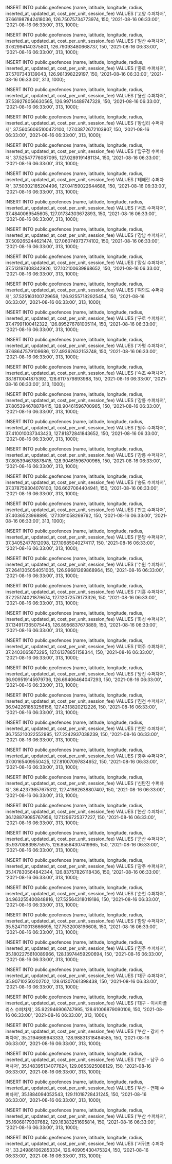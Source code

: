 INSERT INTO public.geofences
            (name,
             latitude,
             longitude,
             radius,
             inserted_at,
             updated_at,
             cost_per_unit,
             session_fee)
VALUES      ('고양 수퍼차저',
             37.661987842418036,
             126.75075734773974,
             150,
            '2021-08-16 06:33:00',
            '2021-08-16 06:33:00',
             313,
             1000);

INSERT INTO public.geofences
            (name,
             latitude,
             longitude,
             radius,
             inserted_at,
             updated_at,
             cost_per_unit,
             session_fee)
VALUES      ('일산 수퍼차저',
             37.62994140375801,
             126.79093480668737,
             150,
            '2021-08-16 06:33:00',
            '2021-08-16 06:33:00',
             313,
             1000);

INSERT INTO public.geofences
            (name,
             latitude,
             longitude,
             radius,
             inserted_at,
             updated_at,
             cost_per_unit,
             session_fee)
VALUES      ('종로 수퍼차저',
             37.5707343139043,
             126.981398229197,
             150,
            '2021-08-16 06:33:00',
            '2021-08-16 06:33:00',
             313,
             1000);

INSERT INTO public.geofences
            (name,
             latitude,
             longitude,
             radius,
             inserted_at,
             updated_at,
             cost_per_unit,
             session_fee)
VALUES      ('용산 수퍼차저',
             37.539278056630565,
             126.99714489747329,
             150,
            '2021-08-16 06:33:00',
            '2021-08-16 06:33:00',
             313,
             1000);

INSERT INTO public.geofences
            (name,
             latitude,
             longitude,
             radius,
             inserted_at,
             updated_at,
             cost_per_unit,
             session_fee)
VALUES      ('왕십리 수퍼차저',
             37.56056065100472100,
             127.03872672103907,
             150,
            '2021-08-16 06:33:00',
            '2021-08-16 06:33:00',
             313,
             1000);

INSERT INTO public.geofences
            (name,
             latitude,
             longitude,
             radius,
             inserted_at,
             updated_at,
             cost_per_unit,
             session_fee)
VALUES      ('압구정 수퍼차저',
             37.52547776087095,
             127.0289191481134,
             150,
            '2021-08-16 06:33:00',
            '2021-08-16 06:33:00',
             313,
             1000);

INSERT INTO public.geofences
            (name,
             latitude,
             longitude,
             radius,
             inserted_at,
             updated_at,
             cost_per_unit,
             session_fee)
VALUES      ('테헤란 수퍼차저',
             37.50302185204496,
             127.04159022644686,
             150,
            '2021-08-16 06:33:00',
            '2021-08-16 06:33:00',
             313,
             1000);

INSERT INTO public.geofences
            (name,
             latitude,
             longitude,
             radius,
             inserted_at,
             updated_at,
             cost_per_unit,
             session_fee)
VALUES      ('서초 수퍼차저',
             37.4840069545605,
             127.01734303672893,
             150,
            '2021-08-16 06:33:00',
            '2021-08-16 06:33:00',
             313,
             1000);

INSERT INTO public.geofences
            (name,
             latitude,
             longitude,
             radius,
             inserted_at,
             updated_at,
             cost_per_unit,
             session_fee)
VALUES      ('강남 수퍼차저',
             37.509265244621474,
             127.06074973774102,
             150,
            '2021-08-16 06:33:00',
            '2021-08-16 06:33:00',
             313,
             1000);

INSERT INTO public.geofences
            (name,
             latitude,
             longitude,
             radius,
             inserted_at,
             updated_at,
             cost_per_unit,
             session_fee)
VALUES      ('잠실 수퍼차저',
             37.513197408342926,
             127.102100639868652,
             150,
            '2021-08-16 06:33:00',
            '2021-08-16 06:33:00',
             313,
             1000);

INSERT INTO public.geofences
            (name,
             latitude,
             longitude,
             radius,
             inserted_at,
             updated_at,
             cost_per_unit,
             session_fee)
VALUES      ('여의도 수퍼차저',
             37.525163100729658,
             126.92557182925454,
             150,
            '2021-08-16 06:33:00',
            '2021-08-16 06:33:00',
             313,
             1000);

INSERT INTO public.geofences
            (name,
             latitude,
             longitude,
             radius,
             inserted_at,
             updated_at,
             cost_per_unit,
             session_fee)
VALUES      ('구로 수퍼차저',
             37.47991100412322,
             126.895276781005114,
             150,
            '2021-08-16 06:33:00',
            '2021-08-16 06:33:00',
             313,
             1000);

INSERT INTO public.geofences
            (name,
             latitude,
             longitude,
             radius,
             inserted_at,
             updated_at,
             cost_per_unit,
             session_fee)
VALUES      ('가평 수퍼차저',
             37.68647579109686,
             127.49362632153748,
             150,
            '2021-08-16 06:33:00',
            '2021-08-16 06:33:00',
             313,
             1000);

INSERT INTO public.geofences
            (name,
             latitude,
             longitude,
             radius,
             inserted_at,
             updated_at,
             cost_per_unit,
             session_fee)
VALUES      ('속초 수퍼차저',
             38.18110041875392,
             128.6117579893988,
             150,
            '2021-08-16 06:33:00',
            '2021-08-16 06:33:00',
             313,
             1000);

INSERT INTO public.geofences
            (name,
             latitude,
             longitude,
             radius,
             inserted_at,
             updated_at,
             cost_per_unit,
             session_fee)
VALUES      ('강릉 수퍼차저',
             37.805394678878415,
             128.90461596700965,
             150,
            '2021-08-16 06:33:00',
            '2021-08-16 06:33:00',
             313,
             1000);

INSERT INTO public.geofences
            (name,
             latitude,
             longitude,
             radius,
             inserted_at,
             updated_at,
             cost_per_unit,
             session_fee)
VALUES      ('원주 수퍼차저',
             37.410010037343423,
             127.81872841843652,
             150,
            '2021-08-16 06:33:00',
            '2021-08-16 06:33:00',
             313,
             1000);

INSERT INTO public.geofences
            (name,
             latitude,
             longitude,
             radius,
             inserted_at,
             updated_at,
             cost_per_unit,
             session_fee)
VALUES      ('강릉 수퍼차저',
             37.805394678878415,
             128.90461596700965,
             150,
            '2021-08-16 06:33:00',
            '2021-08-16 06:33:00',
             313,
             1000);

INSERT INTO public.geofences
            (name,
             latitude,
             longitude,
             radius,
             inserted_at,
             updated_at,
             cost_per_unit,
             session_fee)
VALUES      ('송도 수퍼차저',
             37.378759304076100,
             126.6627064404941,
             150,
            '2021-08-16 06:33:00',
            '2021-08-16 06:33:00',
             313,
             1000);

INSERT INTO public.geofences
            (name,
             latitude,
             longitude,
             radius,
             inserted_at,
             updated_at,
             cost_per_unit,
             session_fee)
VALUES      ('판교 수퍼차저',
             37.4036523968895,
             127.1091058269762,
             150,
            '2021-08-16 06:33:00',
            '2021-08-16 06:33:00',
             313,
             1000);

INSERT INTO public.geofences
            (name,
             latitude,
             longitude,
             radius,
             inserted_at,
             updated_at,
             cost_per_unit,
             session_fee)
VALUES      ('분당 수퍼차저',
             37.34052477812098,
             127.10685040274117,
             150,
            '2021-08-16 06:33:00',
            '2021-08-16 06:33:00',
             313,
             1000);

INSERT INTO public.geofences
            (name,
             latitude,
             longitude,
             radius,
             inserted_at,
             updated_at,
             cost_per_unit,
             session_fee)
VALUES      ('수원 수퍼차저',
             37.2641305054051005,
             126.99681269868964,
             150,
            '2021-08-16 06:33:00',
            '2021-08-16 06:33:00',
             313,
             1000);

INSERT INTO public.geofences
            (name,
             latitude,
             longitude,
             radius,
             inserted_at,
             updated_at,
             cost_per_unit,
             session_fee)
VALUES      ('기흥 수퍼차저',
             37.225174021879674,
             127.12072578173326,
             150,
            '2021-08-16 06:33:00',
            '2021-08-16 06:33:00',
             313,
             1000);

INSERT INTO public.geofences
            (name,
             latitude,
             longitude,
             radius,
             inserted_at,
             updated_at,
             cost_per_unit,
             session_fee)
VALUES      ('화성 수퍼차저',
             37.134917365075445,
             126.8956837673889,
             150,
            '2021-08-16 06:33:00',
            '2021-08-16 06:33:00',
             313,
             1000);

INSERT INTO public.geofences
            (name,
             latitude,
             longitude,
             radius,
             inserted_at,
             updated_at,
             cost_per_unit,
             session_fee)
VALUES      ('여주 수퍼차저',
             37.2403065873295,
             127.61378851158344,
             150,
            '2021-08-16 06:33:00',
            '2021-08-16 06:33:00',
             313,
             1000);

INSERT INTO public.geofences
            (name,
             latitude,
             longitude,
             radius,
             inserted_at,
             updated_at,
             cost_per_unit,
             session_fee)
VALUES      ('당진 수퍼차저',
             36.909519145979736,
             126.69406464047293,
             150,
            '2021-08-16 06:33:00',
            '2021-08-16 06:33:00',
             313,
             1000);

INSERT INTO public.geofences
            (name,
             latitude,
             longitude,
             radius,
             inserted_at,
             updated_at,
             cost_per_unit,
             session_fee)
VALUES      ('진천 수퍼차저',
             36.942261853256156,
             127.4313820212226,
             150,
            '2021-08-16 06:33:00',
            '2021-08-16 06:33:00',
             313,
             1000);

INSERT INTO public.geofences
            (name,
             latitude,
             longitude,
             radius,
             inserted_at,
             updated_at,
             cost_per_unit,
             session_fee)
VALUES      ('천안 수퍼차저',
             36.755210022552995,
             127.2242937038239,
             150,
            '2021-08-16 06:33:00',
            '2021-08-16 06:33:00',
             313,
             1000);

INSERT INTO public.geofences
            (name,
             latitude,
             longitude,
             radius,
             inserted_at,
             updated_at,
             cost_per_unit,
             session_fee)
VALUES      ('충주 수퍼차저',
             37.00165409550425,
             127.81007097834652,
             150,
            '2021-08-16 06:33:00',
            '2021-08-16 06:33:00',
             313,
             1000);

INSERT INTO public.geofences
            (name,
             latitude,
             longitude,
             radius,
             inserted_at,
             updated_at,
             cost_per_unit,
             session_fee)
VALUES      ('신탄진 수퍼차저',
             36.42373657675312,
             127.41982638807407,
             150,
            '2021-08-16 06:33:00',
            '2021-08-16 06:33:00',
             313,
             1000);

INSERT INTO public.geofences
            (name,
             latitude,
             longitude,
             radius,
             inserted_at,
             updated_at,
             cost_per_unit,
             session_fee)
VALUES      ('논산 수퍼차저',
             36.128879085767956,
             127.1296725377227,
             150,
            '2021-08-16 06:33:00',
            '2021-08-16 06:33:00',
             313,
             1000);

INSERT INTO public.geofences
            (name,
             latitude,
             longitude,
             radius,
             inserted_at,
             updated_at,
             cost_per_unit,
             session_fee)
VALUES      ('군산 수퍼차저',
             35.93708839875975,
             126.85564307419965,
             150,
            '2021-08-16 06:33:00',
            '2021-08-16 06:33:00',
             313,
             1000);

INSERT INTO public.geofences
            (name,
             latitude,
             longitude,
             radius,
             inserted_at,
             updated_at,
             cost_per_unit,
             session_fee)
VALUES      ('광주 수퍼차저',
             35.147830564842344,
             126.83757826118436,
             150,
            '2021-08-16 06:33:00',
            '2021-08-16 06:33:00',
             313,
             1000);

INSERT INTO public.geofences
            (name,
             latitude,
             longitude,
             radius,
             inserted_at,
             updated_at,
             cost_per_unit,
             session_fee)
VALUES      ('순천 수퍼차저',
             34.963255400848816,
             127.52564318019186,
             150,
            '2021-08-16 06:33:00',
            '2021-08-16 06:33:00',
             313,
             1000);

INSERT INTO public.geofences
            (name,
             latitude,
             longitude,
             radius,
             inserted_at,
             updated_at,
             cost_per_unit,
             session_fee)
VALUES      ('함양 수퍼차저',
             35.524710013666695,
             127.7532008196608,
             150,
            '2021-08-16 06:33:00',
            '2021-08-16 06:33:00',
             313,
             1000);

INSERT INTO public.geofences
            (name,
             latitude,
             longitude,
             radius,
             inserted_at,
             updated_at,
             cost_per_unit,
             session_fee)
VALUES      ('진주 수퍼차저',
             35.1802275610089966,
             128.13974459290694,
             150,
            '2021-08-16 06:33:00',
            '2021-08-16 06:33:00',
             313,
             1000);

INSERT INTO public.geofences
            (name,
             latitude,
             longitude,
             radius,
             inserted_at,
             updated_at,
             cost_per_unit,
             session_fee)
VALUES      ('대구 수퍼차저',
             35.90710250202702,
             128.61307061398438,
             150,
            '2021-08-16 06:33:00',
            '2021-08-16 06:33:00',
             313,
             1000);

INSERT INTO public.geofences
            (name,
             latitude,
             longitude,
             radius,
             inserted_at,
             updated_at,
             cost_per_unit,
             session_fee)
VALUES      ('대구 - 이시아폴리스 수퍼차저',
             35.922946906747995,
             128.61006879090106,
             150,
            '2021-08-16 06:33:00',
            '2021-08-16 06:33:00',
             313,
             1000);

INSERT INTO public.geofences
            (name,
             latitude,
             longitude,
             radius,
             inserted_at,
             updated_at,
             cost_per_unit,
             session_fee)
VALUES      ('부산 - 강서 수퍼차저',
             35.2194669943333,
             128.98831318484585,
             150,
            '2021-08-16 06:33:00',
            '2021-08-16 06:33:00',
             313,
             1000);

INSERT INTO public.geofences
            (name,
             latitude,
             longitude,
             radius,
             inserted_at,
             updated_at,
             cost_per_unit,
             session_fee)
VALUES      ('부산 - 남구 수퍼차저',
             35.148395134077624,
             129.0653925088129,
             150,
            '2021-08-16 06:33:00',
            '2021-08-16 06:33:00',
             313,
             1000);

INSERT INTO public.geofences
            (name,
             latitude,
             longitude,
             radius,
             inserted_at,
             updated_at,
             cost_per_unit,
             session_fee)
VALUES      ('부산 - 연제 수퍼차저',
             35.1884094052543,
             129.11018728431245,
             150,
            '2021-08-16 06:33:00',
            '2021-08-16 06:33:00',
             313,
             1000);

INSERT INTO public.geofences
            (name,
             latitude,
             longitude,
             radius,
             inserted_at,
             updated_at,
             cost_per_unit,
             session_fee)
VALUES      ('부산 수퍼차저',
             35.16068179307682,
             129.16383251695814,
             150,
            '2021-08-16 06:33:00',
            '2021-08-16 06:33:00',
             313,
             1000);

INSERT INTO public.geofences
            (name,
             latitude,
             longitude,
             radius,
             inserted_at,
             updated_at,
             cost_per_unit,
             session_fee)
VALUES      ('서귀포 수퍼차저',
             33.249861062853334,
             126.40905430475324,
             150,
            '2021-08-16 06:33:00',
            '2021-08-16 06:33:00',
             313,
             1000); 